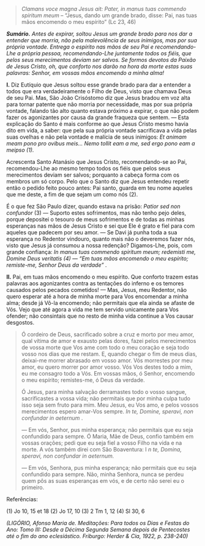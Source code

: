 > *Clamans voce magna Jesus ait: Pater, in manus tuas commendo spiritum meum* – “Jesus, dando um grande brado, disse: Pai, nas tuas mãos encomendo o meu espírito” (Lc 23, 46)

***Sumário.** Antes de expirar, soltou Jesus um grande brado para nos dar a entender que morria, não pela malevolência de seus inimigos, mas por sua própria vontade. Entrega o espírito nas mãos de seu Pai e recomendando-Lhe a própria pessoa, recomendando-Lhe juntamente todos os fiéis, que pelos seus merecimentos deviam ser salvos. Se formos devotos da Paixão de Jesus Cristo, oh, que conforto nos darão na hora da morte estas suas palavras: Senhor, em vossas mãos encomendo a minha alma!*

**I.** Diz Eutíquio que Jesus soltou esse grande brado para dar a entender a todos que era verdadeiramente o Filho de Deus, visto que chamava Deus de seu Pai. Mas, São João Crisóstomo diz que Jesus bradou em voz alta para tornar patente que não morria por necessidade, mas por sua própria vontade, falando tão alto quanto estava próximo a expirar, o que não podem fazer os agonizantes por causa da grande fraqueza que sentem. — Esta explicação do Santo é mais conforme ao que Jesus Cristo mesmo havia dito em vida, a saber: que pela sua própria vontade sacrificava a vida pelas suas ovelhas e não pela vontade e malícia de seus inimigos: *Et animam meam pono pro ovibus meis… Nemo tollit eam a me, sed ergo pono eam a meipso (1).*

Acrescenta Santo Atanásio que Jesus Cristo, recomendando-se ao Pai, recomendou-Lhe ao mesmo tempo todos os fiéis que pelos seus merecimentos deviam ser salvos; porquanto a cabeça forma com os membros um só corpo. Pelo que o Santo diz que Jesus entendeu repetir então o pedido feito pouco antes: Pai santo, guarda em teu nome aqueles que me deste, a fim de que sejam um como nós (2).

É o que fez São Paulo dizer, quando estava na prisão: *Patior sed non confundor* (3) — Suporto estes sofrimentos, mas não tenho pejo deles, porque depositei o tesouro de meus sofrimentos e de todas as minhas esperanças nas mãos de Jesus Cristo e sei que Ele é grato e fiel para com aqueles que padecem por seu amor. — Se Davi já punha toda a sua esperança no Redentor vindouro, quanto mais não o deveremos fazer nós, visto que Jesus já consumou a nossa redenção? Digamos-Lhe, pois, com grande confiança: *In manus tuas commendo spiritum meum; redemisti me, Domine Deus veritatis (4) — “Em tuas mãos encomendo o meu espírito; remiste-me, Senhor Deus da verdade”* .

**II.** Pai, em tuas mãos encomendo o meu espírito. Que conforto trazem estas palavras aos agonizantes contra as tentações do inferno e os temores causados pelos pecados cometidos! — Mas, Jesus, meu Redentor, não quero esperar até a hora de minha morte para Vos encomendar a minha alma; desde já Vô-la encomendo; não permitais que ela ainda se afaste de Vós. Vejo que até agora a vida me tem servido unicamente para Vos ofender; não consintais que no resto de minha vida continue a Vos causar desgostos.

> Ó cordeiro de Deus, sacrificado sobre a cruz e morto por meu amor, qual vítima de amor e exausto pelas dores, fazei pelos merecimentos de vossa morte que Vos ame com todo o meu coração e seja todo vosso nos dias que me restam. E, quando chegar o fim de meus dias, deixai-me morrer abrasado em vosso amor. Vós morrestes por meu amor, eu quero morrer por amor vosso. Vós Vos destes todo a mim, eu me consagro todo a Vós. Em vossas mãos, ó Senhor, encomendo o meu espírito; remistes-me, ó Deus da verdade.
>
> Ó Jesus, para minha salvação derramastes todo o vosso sangue, sacrificastes a vossa vida; não permitais que por minha culpa tudo isso seja sem fruto para mim. Meu Jesus, eu Vos amo, e pelos vossos merecimentos espero amar-Vos sempre. *In te, Domine, speravi, non confundar in aeternum* .
>
> — Em vós, Senhor, pus minha esperança; não permitais que eu seja confundido para sempre. Ó Maria, Mãe de Deus, confio também em vossas orações; pedi que eu seja fiel a vosso Filho na vida e na morte. A vós também direi com São Boaventura: I *n te, Domina, speravi, non confundar in aeternum.*
>
> — Em vós, Senhora, pus minha esperança; não permitais que eu seja confundido para sempre. Não, minha Senhora, nunca se perdeu quem pôs as suas esperanças em vós, e de certo não serei eu o primeiro.

Referências:

\(1\) Jo 10, 15 et 18 (2) Jo 17, 10 (3) 2 Tm 1, 12 (4) Sl 30, 6

*(LIGÓRIO, Afonso Maria de. Meditações: Para todos os Dias e Festas do Ano: Tomo III: Desde a Décima Segunda Semana depois de Pentecostes até o fim do ano eclesiástico. Friburgo: Herder & Cia, 1922, p. 238-240)*
